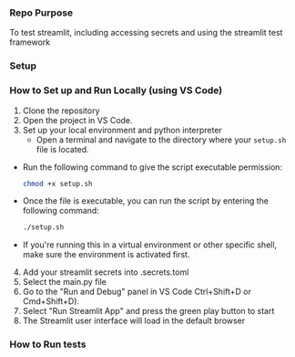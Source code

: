 ### Repo Purpose
 To test streamlit, including accessing secrets and using the streamlit test framework

### Setup

### How to Set up and Run Locally (using VS Code)
1. Clone the repository
2. Open the project in VS Code.
3. Set up your local environment and python interpreter 
   - Open a terminal and navigate to the directory where your `setup.sh` file is located.  
- Run the following command to give the script executable permission:  

    ```bash
    chmod +x setup.sh
    ```
- Once the file is executable, you can run the script by entering the following command:  
    ```bash
    ./setup.sh
    ```

- If you're running this in a virtual environment or other specific shell, make sure the environment is activated first.  
4. Add your streamlit secrets into .secrets.toml
5. Select the main.py file
6. Go to the "Run and Debug" panel in VS Code Ctrl+Shift+D or Cmd+Shift+D).
7. Select "Run Streamlit App" and press the green play button to start
8. The Streamlit user interface will load in the default browser

### How to Run tests